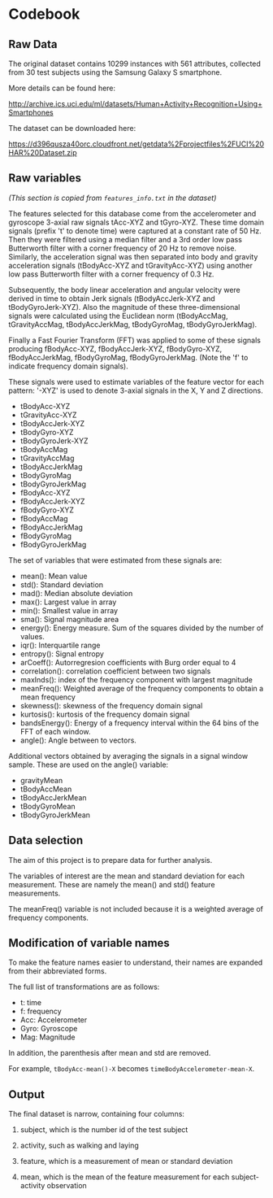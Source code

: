 # Codebook

## Raw Data
The original dataset contains 10299 instances with 561 attributes, collected from 30 test subjects using the Samsung Galaxy S smartphone.

More details can be found here:

http://archive.ics.uci.edu/ml/datasets/Human+Activity+Recognition+Using+Smartphones

The dataset can be downloaded here:

https://d396qusza40orc.cloudfront.net/getdata%2Fprojectfiles%2FUCI%20HAR%20Dataset.zip 


## Raw variables
*(This section is copied from `features_info.txt` in the dataset)*

The features selected for this database come from the accelerometer and gyroscope 3-axial raw signals tAcc-XYZ and tGyro-XYZ. These time domain signals (prefix 't' to denote time) were captured at a constant rate of 50 Hz. Then they were filtered using a median filter and a 3rd order low pass Butterworth filter with a corner frequency of 20 Hz to remove noise. Similarly, the acceleration signal was then separated into body and gravity acceleration signals (tBodyAcc-XYZ and tGravityAcc-XYZ) using another low pass Butterworth filter with a corner frequency of 0.3 Hz. 

Subsequently, the body linear acceleration and angular velocity were derived in time to obtain Jerk signals (tBodyAccJerk-XYZ and tBodyGyroJerk-XYZ). Also the magnitude of these three-dimensional signals were calculated using the Euclidean norm (tBodyAccMag, tGravityAccMag, tBodyAccJerkMag, tBodyGyroMag, tBodyGyroJerkMag). 

Finally a Fast Fourier Transform (FFT) was applied to some of these signals producing fBodyAcc-XYZ, fBodyAccJerk-XYZ, fBodyGyro-XYZ, fBodyAccJerkMag, fBodyGyroMag, fBodyGyroJerkMag. (Note the 'f' to indicate frequency domain signals). 

These signals were used to estimate variables of the feature vector for each pattern: '-XYZ' is used to denote 3-axial signals in the X, Y and Z directions.

- tBodyAcc-XYZ
- tGravityAcc-XYZ
- tBodyAccJerk-XYZ
- tBodyGyro-XYZ
- tBodyGyroJerk-XYZ
- tBodyAccMag
- tGravityAccMag
- tBodyAccJerkMag
- tBodyGyroMag
- tBodyGyroJerkMag
- fBodyAcc-XYZ
- fBodyAccJerk-XYZ
- fBodyGyro-XYZ
- fBodyAccMag
- fBodyAccJerkMag
- fBodyGyroMag
- fBodyGyroJerkMag

The set of variables that were estimated from these signals are: 
- mean(): Mean value
- std(): Standard deviation
- mad(): Median absolute deviation 
- max(): Largest value in array
- min(): Smallest value in array
- sma(): Signal magnitude area
- energy(): Energy measure. Sum of the squares divided by the number of values. 
- iqr(): Interquartile range 
- entropy(): Signal entropy
- arCoeff(): Autorregresion coefficients with Burg order equal to 4
- correlation(): correlation coefficient between two signals
- maxInds(): index of the frequency component with largest magnitude
- meanFreq(): Weighted average of the frequency components to obtain a mean frequency
- skewness(): skewness of the frequency domain signal 
- kurtosis(): kurtosis of the frequency domain signal 
- bandsEnergy(): Energy of a frequency interval within the 64 bins of the FFT of each window.
- angle(): Angle between to vectors.

Additional vectors obtained by averaging the signals in a signal window sample. These are used on the angle() variable:
- gravityMean
- tBodyAccMean
- tBodyAccJerkMean
- tBodyGyroMean
- tBodyGyroJerkMean


## Data selection
The aim of this project is to prepare data for further analysis. 

The variables of interest are the mean and standard deviation for each measurement. These are namely the mean() and std() feature measurements. 

The meanFreq() variable is not included because it is a weighted average of frequency components.


## Modification of variable names
To make the feature names easier to understand, their names are expanded from their abbreviated forms. 

The full list of transformations are as follows:
- t: time
- f: frequency
- Acc: Accelerometer
- Gyro: Gyroscope
- Mag: Magnitude

In addition, the parenthesis after mean and std are removed. 

For example, `tBodyAcc-mean()-X` becomes `timeBodyAccelerometer-mean-X`.


## Output
The final dataset is narrow, containing four columns:

1. subject, which is the number id of the test subject

2. activity, such as walking and laying

3. feature, which is a measurement of mean or standard deviation 

4. mean, which is the mean of the feature measurement for each subject-activity observation

